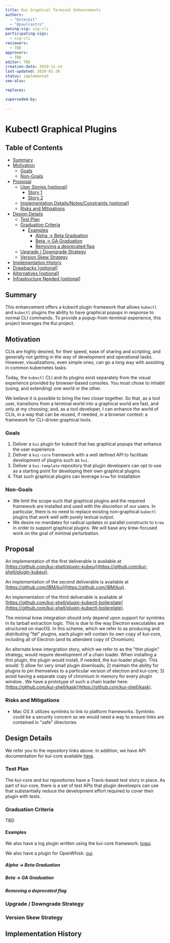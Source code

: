 ```yaml
---
title: Kui Graphical Terminal Enhancements
authors:
  - "@starpit"
  - "@paulcastro"
owning-sig: sig-cli
participating-sigs:
  - sig-cli
reviewers:
  - TBD
approvers:
  - TBD
editor: TBD
creation-date: 2019-11-14
last-updated: 2020-01-30
status: implemented
see-also:

replaces:

superseded-by:
 
---
```


# Kubectl Graphical Plugins

## Table of Contents

<!-- toc -->
- [Summary](#summary)
- [Motivation](#motivation)
  - [Goals](#goals)
  - [Non-Goals](#non-goals)
- [Proposal](#proposal)
  - [User Stories [optional]](#user-stories-optional)
    - [Story 1](#story-1)
    - [Story 2](#story-2)
  - [Implementation Details/Notes/Constraints [optional]](#implementation-detailsnotesconstraints-optional)
  - [Risks and Mitigations](#risks-and-mitigations)
- [Design Details](#design-details)
  - [Test Plan](#test-plan)
  - [Graduation Criteria](#graduation-criteria)
    - [Examples](#examples)
      - [Alpha -&gt; Beta Graduation](#alpha---beta-graduation)
      - [Beta -&gt; GA Graduation](#beta---ga-graduation)
      - [Removing a deprecated flag](#removing-a-deprecated-flag)
  - [Upgrade / Downgrade Strategy](#upgrade--downgrade-strategy)
  - [Version Skew Strategy](#version-skew-strategy)
- [Implementation History](#implementation-history)
- [Drawbacks [optional]](#drawbacks-optional)
- [Alternatives [optional]](#alternatives-optional)
- [Infrastructure Needed [optional]](#infrastructure-needed-optional)
<!-- /toc -->

## Summary

This enhancement offers a kubectl plugin framework that allows
`kubectl` and `kubectl` plugins the ability to have graphical popups
in response to normal CLI commands. To provide a popup-from-terminal
experience, this project leverages the Kui project.

## Motivation

CLIs are highly desired, for their speed, ease of sharing and
scripting, and generally not getting in the way of development and
operational tasks. However, visualizations, even simple ones, can go a
long way with assisting in common kubernetes tasks.

Today, the `kubectl` CLI and its plugins exist separately from the
visual experience provided by browser-based consoles. You must chose
to inhabit (using, and extending) one world or the other.

We believe it is possible to bring the two closer together. So that,
as a tool user, transitions from a terminal world into a graphical
world are fast, and only at my choosing; and, as a tool developer, I
can enhance the world of CLIs, in a way that can be reused, if needed,
in a browser context: a framework for CLI-driven graphical tools.

### Goals

1) Deliver a `kui` plugin for kubectl that has graphical popups that enhance the user experience
2) Deliver a `kui-core` framework with a well defined API to facilitate development of plugins such as `kui`.
3) Deliver a `kui-template` repository that plugin developers can opt to use as a starting point for developing their own graphical plugins.
4) That such graphical plugins can leverage `krew` for installation

### Non-Goals

- We limit the scope such that graphical plugins and the required
  framework are installed and used with the discretion of our
  users. In particular, there is no need to replace existing
  non-graphical `kubectl` plugins that work well with purely textual
  output.
- We desire no mandates for radical updates or parallel constructs to
  `krew` in order to support graphical plugins. We will base any
  krew-focused work on the goal of minimal perturbation.

## Proposal

An implementation of the first deliverable is available at
[https://github.com/kui-shell/plugin-kubeui](https://github.com/kui-shell/plugin-kubeui).

An implementation of the second deliverable is available at
[https://github.com/IBM/kui](https://github.com/IBM/kui).

An implementation of the third deliverable is available at
[https://github.com/kui-shell/plugin-kubectl-boilerplate](https://github.com/kui-shell/plugin-kubectl-boilerplate).

The minimal krew integration should only depend upon support for
symlinks in its tarball extraction logic. This is due to the way
Electron executables are structured on macOS. In this scheme, which we
refer to as producing and distributing "fat" plugins, each plugin will
contain its own copy of kui-core, including all of Electron (and its
attendent copy of Chromium).

An alternate krew intergration story, which we refer to as the "thin
plugin" strategy, would require development of a chain loader. When
installing a thin plugin, the plugin would install, if needed, the
kui-loader plugin. This would: 1) allow for very small plugin
downloads; 2) maintain the ability for plugins to pin themselves to a
particular version of electron and kui-core; 3) avoid having a
separate copy of chromium in memory for every plugin window.. We have
a prototype of such a chain loader here:
[https://github.com/kui-shell/kask](https://github.com/kui-shell/kask).


### Risks and Mitigations

- Mac OS X utilizes symlinks to link to platform frameworks.  Symlinks
  could be a security concern so we would need a way to ensure links
  are contained in "safe" directories

## Design Details

We refer you to the repository links above. In addition, we have API
documentation for kui-core available
[here](https://github.com/IBM/kui/wiki).

### Test Plan

The kui-core and kui repositories have a Travis-based test story in
place. As part of kui-core, there is a set of test APIs that plugin
develoeprs can use that substantially reduce the development effort
required to cover their plugin with tests.

### Graduation Criteria

TBD

#### Examples

We also have a log plugin written using the kui-core framework: [logui](https://github.com/kui-shell/plugin-logui).

We also have a plugin for OpenWhisk: [oui](https://github.com/kui-shell/oui).

##### Alpha -> Beta Graduation


##### Beta -> GA Graduation


##### Removing a deprecated flag


### Upgrade / Downgrade Strategy


### Version Skew Strategy



## Implementation History




